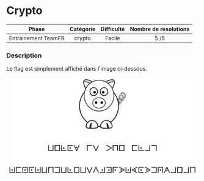 # Crypto

| Phase               | Catégorie |   Difficulté  | Nombre de résolutions |
|:-------------------:|:---------:|:-------------:|:---------------------:|
| Entrainement TeamFR | crypto    |     Facile    |                  5 /5 |

### Description

Le flag est simplement affiché dans l'image ci-dessous.

![Cipher](chall.png)
